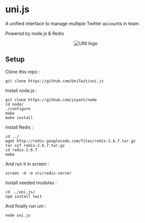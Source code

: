 uni.js
======

A unified interface to manage multiple Twitter accounts in team.

Powered by node.js & Redis

<p align="center">
  <img src="http://files.lechatleon.com/i/UNI.png~255" alt="UNI logo"/>
</p>

## Setup


Clone this repo : 

	git clone https://github.com/UniTwit/uni.js

Install node.js : 

	git clone https://github.com/joyent/node
	cd node/
	./configure
	make
	make install

Install Redis : 

	cd ../
	wget http://redis.googlecode.com/files/redis-2.6.7.tar.gz
	tar xzf redis-2.6.7.tar.gz
	cd redis-2.6.7
	make

And run it in screen :

	screen -d -m src/redis-server

Install needed modules : 

	cd ../uni.js/
	npm install twit

And finally run uni : 

	node uni.js
